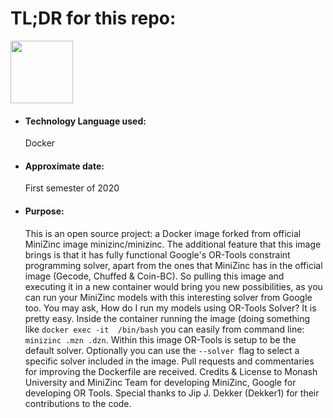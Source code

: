 <h1>TL;DR for this repo:</h1>
<img src="https://1000marcas.net/wp-content/uploads/2020/02/Docker-Logo.png" height="100" width="100">
<ul>
  <li><h4>Technology Language used:</h4>Docker</li>
  <li><h4>Approximate date:</h4>First semester of 2020</li>
  <li><h4>Purpose:</h4>This is an open source project: a Docker image forked from official MiniZinc image minizinc/minizinc. The additional feature that this image brings is that it has fully functional Google's OR-Tools constraint programming solver, apart from the ones that MiniZinc has in the official image (Gecode, Chuffed & Coin-BC). So pulling this image and executing it in a new container would bring you new possibilities, as you can run your MiniZinc models with this interesting solver from Google too. You may ask, How do I run my models using OR-Tools Solver? It is pretty easy. Inside the container running the image (doing something like <code>docker exec -it <your_container_name_or_id> /bin/bash</code> you can easily from command line: <code>minizinc <your_model>.mzn <your_data>.dzn</code>. Within this image OR-Tools is setup to be the default solver. Optionally you can use the <code>--solver <or-tools/gecode/coinbc/chuffed></code>flag to select a specific solver included in the image. Pull requests and commentaries for improving the Dockerfile are received. Credits & License to Monash University and MiniZinc Team for developing MiniZinc, Google for developing OR Tools. Special thanks to Jip J. Dekker (Dekker1) for their contributions to the code.</li>
</ul>
